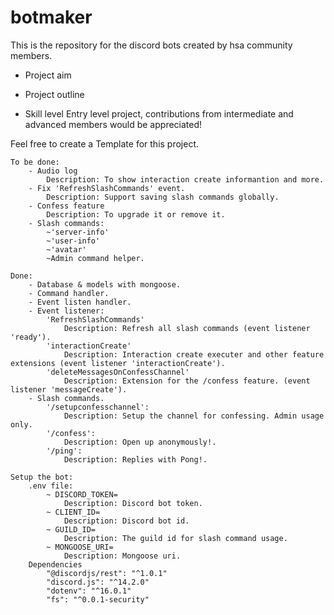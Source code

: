 # botmaker
This is the repository for the discord bots created by hsa community members.

- Project aim

- Project outline

- Skill level
Entry level project, contributions from intermediate and advanced members would be appreciated!


Feel free to create a Template for this project.

```
To be done:
    - Audio log
        Description: To show interaction create informantion and more.
    - Fix 'RefreshSlashCommands' event.
        Description: Support saving slash commands globally.
    - Confess feature
        Description: To upgrade it or remove it.
    - Slash commands:
        ~'server-info'
        ~'user-info'
        ~'avatar'
        ~Admin command helper.

Done: 
    - Database & models with mongoose.
    - Command handler.        
    - Event listen handler.
    - Event listener:
        'RefreshSlashCommands'
            Description: Refresh all slash commands (event listener 'ready').
        'interactionCreate'
            Description: Interaction create executer and other feature extensions (event listener 'interactionCreate').
        'deleteMessagesOnConfessChannel' 
            Description: Extension for the /confess feature. (event listener 'messageCreate').
    - Slash commands.
        '/setupconfesschannel':
            Description: Setup the channel for confessing. Admin usage only.
        '/confess':
            Description: Open up anonymously!.
        '/ping':
            Description: Replies with Pong!.

Setup the bot:
    .env file:    
        ~ DISCORD_TOKEN=
            Description: Discord bot token.            
    	~ CLIENT_ID=
            Description: Discord bot id.            
        ~ GUILD_ID=
            Description: The guild id for slash command usage.            
        ~ MONGOOSE_URI=
            Description: Mongoose uri.            
    Dependencies
        "@discordjs/rest": "^1.0.1"
        "discord.js": "^14.2.0"
        "dotenv": "^16.0.1"
        "fs": "^0.0.1-security"
 ```
